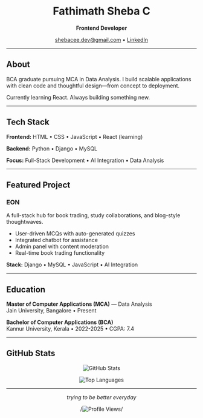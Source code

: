 <div align="center">

# Fathimath Sheba C

**Frontend Developer**

[shebacee.dev@gmail.com](mailto:shebacee.dev@gmail.com) • [LinkedIn](http://www.linkedin.com/in/fathimath-sheba-c)

</div>

---

## About

BCA graduate pursuing MCA in Data Analysis. I build scalable applications with clean code and thoughtful design—from concept to deployment.

Currently learning React. Always building something new.

---

## Tech Stack

**Frontend:** HTML • CSS • JavaScript • React (learning)

**Backend:** Python • Django • MySQL

**Focus:** Full-Stack Development • AI Integration • Data Analysis

---

## Featured Project

### EON

A full-stack hub for book trading, study collaborations, and blog-style thoughtwaves.

- User-driven MCQs with auto-generated quizzes
- Integrated chatbot for assistance
- Admin panel with content moderation
- Real-time book trading functionality

**Stack:** Django • MySQL • JavaScript • AI Integration

---

## Education

**Master of Computer Applications (MCA)** — Data Analysis  
Jain University, Bangalore • Present

**Bachelor of Computer Applications (BCA)**  
Kannur University, Kerala • 2022-2025 • CGPA: 7.4

---

## GitHub Stats

<div align="center">

![GitHub Stats](https://github-readme-stats.vercel.app/api?username=shebacee&show_icons=true&theme=radical&hide_border=true&bg_color=0D1117)

![Top Languages](https://github-readme-stats.vercel.app/api/top-langs/?username=shebacee&layout=compact&theme=radical&hide_border=true&bg_color=0D1117)

</div>

---

<div align="center">

*trying to be better everyday*

/![Profile Views](https://komarev.com/ghpvc/?username=shebacee&color=blueviolet&style=flat)/

</div>
